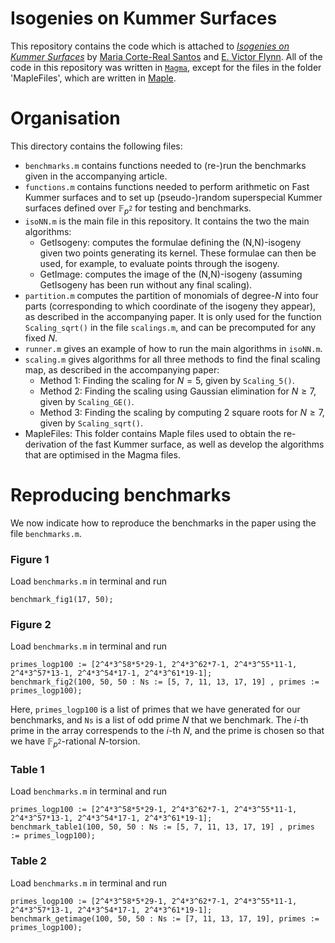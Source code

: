 # Isogenies on Kummer Surfaces

This repository contains the code which is attached to [*Isogenies on Kummer Surfaces*](https://arxiv.org/abs/2409.14819) by [Maria Corte-Real Santos](https://www.mariascrs.com/) and [E. Victor Flynn](https://people.maths.ox.ac.uk/flynn/). All of the code in this repository was written in [`Magma`](http://magma.maths.usyd.edu.au/magma/), except for the files in the folder 'MapleFiles', which are written in [Maple](https://www.maplesoft.com/).

# Organisation

This directory contains the following files:
- `benchmarks.m` contains functions needed to (re-)run the benchmarks given in the accompanying article.
- `functions.m` contains functions needed to perform arithmetic on Fast Kummer surfaces and to set up (pseudo-)random superspecial Kummer surfaces defined over $\mathbb{F}_{p^2}$ for testing and benchmarks.
- `isoNN.m` is the main file in this repository. It contains the two the main algorithms: 
    - $\textsf{GetIsogeny}$: computes the formulae defining the (N,N)-isogeny given two points generating its kernel. These formulae can then be used, for example, to evaluate points through the isogeny.
    - $\textsf{GetImage}$: computes the image of the (N,N)-isogeny (assuming $\textsf{GetIsogeny}$ has been run without any final scaling).
- `partition.m` computes the partition of monomials of degree-$N$ into four parts (corresponding to which coordinate of the isogeny they appear), as described in the accompanying paper. It is only used for the function `Scaling_sqrt()` in the file `scalings.m`, and can be precomputed for any fixed $N$.
- `runner.m` gives an example of how to run the main algorithms in `isoNN.m`.
- `scaling.m` gives algorithms for all three methods to find the final scaling map, as described in the accompanying paper:
    - Method 1: Finding the scaling for $N = 5$, given by `Scaling_5()`.
    - Method 2: Finding the scaling using Gaussian elimination for $N \geq 7$, given by `Scaling_GE()`.
    - Method 3: Finding the scaling by computing 2 square roots for $N \geq 7$, given by `Scaling_sqrt()`.
- MapleFiles: This folder contains Maple files used to obtain the re-derivation of the fast Kummer surface, as well as develop the algorithms that are optimised in the Magma files. 

# Reproducing benchmarks

We now indicate how to reproduce the benchmarks in the paper using the file `benchmarks.m`.

### Figure 1
Load `benchmarks.m` in terminal and run 
```
benchmark_fig1(17, 50);
```

### Figure 2
Load `benchmarks.m` in terminal and run 
```
primes_logp100 := [2^4*3^58*5*29-1, 2^4*3^62*7-1, 2^4*3^55*11-1, 2^4*3^57*13-1, 2^4*3^54*17-1, 2^4*3^61*19-1];
benchmark_fig2(100, 50, 50 : Ns := [5, 7, 11, 13, 17, 19] , primes := primes_logp100);
```
Here, `primes_logp100` is a list of primes that we have generated for our benchmarks, and `Ns` is a list of odd prime $N$ that we benchmark. The $i$-th prime in the array correspends to the $i$-th $N$, and the prime is chosen so that we have $\mathbb{F}_{p^2}$-rational $N$-torsion. 

### Table 1 
Load `benchmarks.m` in terminal and run 
```
primes_logp100 := [2^4*3^58*5*29-1, 2^4*3^62*7-1, 2^4*3^55*11-1, 2^4*3^57*13-1, 2^4*3^54*17-1, 2^4*3^61*19-1];
benchmark_table1(100, 50, 50 : Ns := [5, 7, 11, 13, 17, 19] , primes := primes_logp100);
```

### Table 2
Load `benchmarks.m` in terminal and run 
```
primes_logp100 := [2^4*3^58*5*29-1, 2^4*3^62*7-1, 2^4*3^55*11-1, 2^4*3^57*13-1, 2^4*3^54*17-1, 2^4*3^61*19-1];
benchmark_getimage(100, 50, 50 : Ns := [7, 11, 13, 17, 19], primes := primes_logp100);
```
